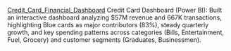 [Credit_Card_Financial_Dashboard](https://github.com/Narry23/Credit_Card_Financial_Dashboard.git)
Credit Card Dashboard (Power BI): Built an interactive dashboard analyzing $57M revenue and 667K transactions, 
highlighting Blue cards as major contributors (83%), steady quarterly growth, and key spending patterns across
categories (Bills, Entertainment, Fuel, Grocery) and customer segments (Graduates, Businessmen).
